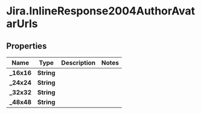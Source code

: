# Jira.InlineResponse2004AuthorAvatarUrls

## Properties

Name | Type | Description | Notes
------------ | ------------- | ------------- | -------------
**_16x16** | **String** |  | 
**_24x24** | **String** |  | 
**_32x32** | **String** |  | 
**_48x48** | **String** |  | 


